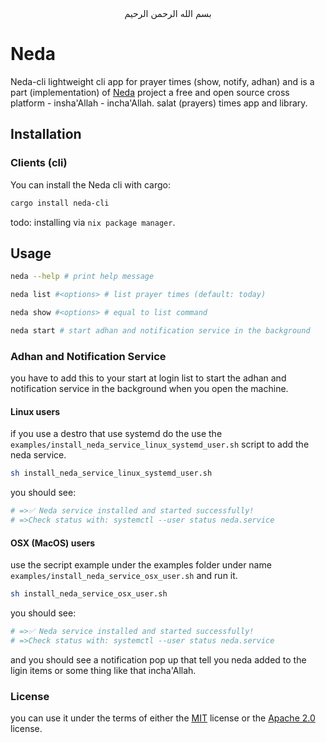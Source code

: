 <div align="center"> بسم الله الرحمن الرحيم </div> 

# Neda

Neda-cli lightweight cli app for prayer times (show, notify, adhan) and is a part (implementation) of [Neda](https://github.com/abdelkadess/neda) project a free and open source cross platform - insha'Allah - incha'Allah. salat (prayers) times app and library.

## Installation

### Clients (cli)

You can install the Neda cli with cargo:

```sh
cargo install neda-cli
```

todo: installing via `nix package manager`.

## Usage

```sh
neda --help # print help message

neda list #<options> # list prayer times (default: today)

neda show #<options> # equal to list command

neda start # start adhan and notification service in the background

```

### Adhan and Notification Service
you have to add this to your start at login list to start the adhan and notification service in the background when you open the machine.

#### Linux users

if you use a destro that use systemd do the use the `examples/install_neda_service_linux_systemd_user.sh` script to add the neda service.

```sh
sh install_neda_service_linux_systemd_user.sh
```

you should see:

```sh
# =>✅ Neda service installed and started successfully!
# =>Check status with: systemctl --user status neda.service
```

#### OSX (MacOS) users

use the secript example under the examples folder under name `examples/install_neda_service_osx_user.sh` and run it.
```sh
sh install_neda_service_osx_user.sh
```

you should see:

```sh
# =>✅ Neda service installed and started successfully!
# =>Check status with: systemctl --user status neda.service
```

and you should see a notification pop up that tell you neda added to the ligin items or some thing like that incha'Allah.

### License
you can use it under the terms of either the [MIT](https://choosealicense.com/licenses/mit/) license or the [Apache 2.0](https://choosealicense.com/licenses/apache-2.0/) license.
